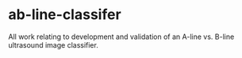 # ab-line-classifer
All work relating to development and validation of an A-line vs. B-line ultrasound image classifier.
